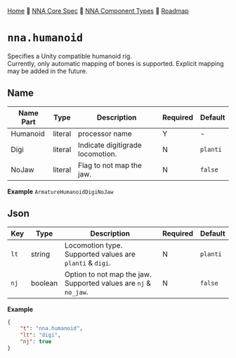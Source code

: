 [Home](../../readme.md) 🔶 [NNA Core Spec](../../nna_spec.md) 🔶 [NNA Component Types](../../nna_component_types.md) 🔶 [Roadmap](../../roadmap.md)

# `nna.humanoid`
Specifies a Unity compatible humanoid rig.\
Currently, only automatic mapping of bones is supported. Explicit mapping may be added in the future.

## Name
| Name Part | Type | Description | Required | Default |
| --- | --- | --- | --- | --- |
| Humanoid | literal | processor name | Y | - |
| Digi | literal | Indicate digitigrade locomotion. | N | `planti` |
| NoJaw | literal | Flag to not map the jaw. | N | `false` |

**Example**
`ArmatureHumanoidDigiNoJaw`

## Json
| Key | Type | Description | Required | Default |
| --- | --- | --- | --- | --- |
| `lt` | string | Locomotion type. Supported values are `planti` & `digi`. | N | `planti` |
| `nj` | boolean | Option to not map the jaw. Supported values are `nj` & `no_jaw`. | N | `false` |

**Example**
``` json
{
	"t": "nna.humanoid",
	"lt": "digi",
	"nj": true
}
```
